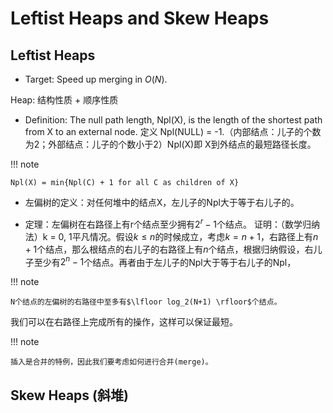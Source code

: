 # Leftist Heaps and Skew Heaps

## Leftist Heaps

+ Target: Speed up merging in $O(N)$.

Heap: 结构性质 + 顺序性质

+ Definition: The null path length, Npl(X), is the length of the shortest path from X to an external node. 定义 Npl(NULL) = -1.（内部结点：儿子的个数为2；外部结点：儿子的个数小于2）Npl(X)即 X到外结点的最短路径长度。

!!! note

    Npl(X) = min{Npl(C) + 1 for all C as children of X} 

+ 左偏树的定义：对任何堆中的结点X，左儿子的Npl大于等于右儿子的。

+ 定理：左偏树在右路径上有r个结点至少拥有$2^r -1$个结点。
证明：（数学归纳法）k = 0, 1平凡情况。假设$k\leq n$的时候成立，考虑$k = n+1$，右路径上有$n+1$个结点，那么根结点的右儿子的右路径上有$n$个结点，根据归纳假设，右儿子至少有$2^n-1$个结点。再者由于左儿子的Npl大于等于右儿子的Npl，

!!! note

    N个结点的左偏树的右路径中至多有$\lfloor log_2(N+1) \rfloor$个结点。

我们可以在右路径上完成所有的操作，这样可以保证最短。

!!! note

    插入是合并的特例，因此我们要考虑如何进行合并(merge)。



## Skew Heaps (斜堆)

